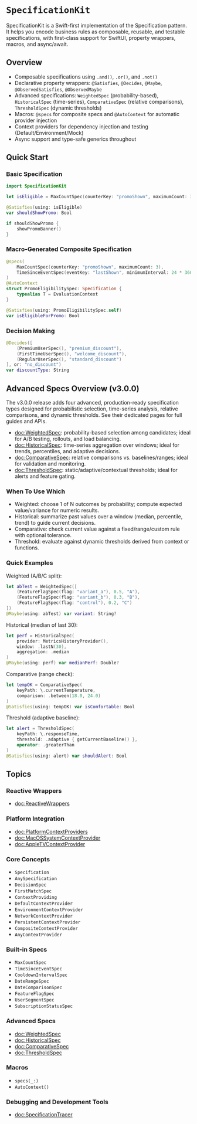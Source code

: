 # ``SpecificationKit``

SpecificationKit is a Swift-first implementation of the Specification pattern.
It helps you encode business rules as composable, reusable, and testable specifications,
with first-class support for SwiftUI, property wrappers, macros, and async/await.

## Overview

- Composable specifications using `.and()`, `.or()`, and `.not()`
- Declarative property wrappers: `@Satisfies`, `@Decides`, `@Maybe`, `@ObservedSatisfies`, `@ObservedMaybe`
- Advanced specifications: `WeightedSpec` (probability-based), `HistoricalSpec` (time-series), `ComparativeSpec` (relative comparisons), `ThresholdSpec` (dynamic thresholds)
- Macros: `@specs` for composite specs and `@AutoContext` for automatic provider injection
- Context providers for dependency injection and testing (Default/Environment/Mock)
- Async support and type-safe generics throughout

## Quick Start

### Basic Specification
```swift
import SpecificationKit

let isEligible = MaxCountSpec(counterKey: "promoShown", maximumCount: 3)

@Satisfies(using: isEligible)
var shouldShowPromo: Bool

if shouldShowPromo {
    showPromoBanner()
}
```

### Macro-Generated Composite Specification
```swift
@specs(
    MaxCountSpec(counterKey: "promoShown", maximumCount: 3),
    TimeSinceEventSpec(eventKey: "lastShown", minimumInterval: 24 * 3600)
)
@AutoContext
struct PromoEligibilitySpec: Specification {
    typealias T = EvaluationContext
}

@Satisfies(using: PromoEligibilitySpec.self)
var isEligibleForPromo: Bool
```

### Decision Making
```swift
@Decides([
    (PremiumUserSpec(), "premium_discount"),
    (FirstTimeUserSpec(), "welcome_discount"),
    (RegularUserSpec(), "standard_discount")
], or: "no_discount")
var discountType: String
```

## Advanced Specs Overview (v3.0.0)

The v3.0.0 release adds four advanced, production-ready specification types designed for probabilistic selection, time-series analysis, relative comparisons, and dynamic thresholds. See their dedicated pages for full guides and APIs.

- <doc:WeightedSpec>: probability-based selection among candidates; ideal for A/B testing, rollouts, and load balancing.
- <doc:HistoricalSpec>: time-series aggregation over windows; ideal for trends, percentiles, and adaptive decisions.
- <doc:ComparativeSpec>: relative comparisons vs. baselines/ranges; ideal for validation and monitoring.
- <doc:ThresholdSpec>: static/adaptive/contextual thresholds; ideal for alerts and feature gating.

### When To Use Which

- Weighted: choose 1 of N outcomes by probability; compute expected value/variance for numeric results.
- Historical: summarize past values over a window (median, percentile, trend) to guide current decisions.
- Comparative: check current value against a fixed/range/custom rule with optional tolerance.
- Threshold: evaluate against dynamic thresholds derived from context or functions.

### Quick Examples

Weighted (A/B/C split):
```swift
let abTest = WeightedSpec([
    (FeatureFlagSpec(flag: "variant_a"), 0.5, "A"),
    (FeatureFlagSpec(flag: "variant_b"), 0.3, "B"),
    (FeatureFlagSpec(flag: "control"), 0.2, "C")
])
@Maybe(using: abTest) var variant: String?
```

Historical (median of last 30):
```swift
let perf = HistoricalSpec(
    provider: MetricsHistoryProvider(),
    window: .lastN(30),
    aggregation: .median
)
@Maybe(using: perf) var medianPerf: Double?
```

Comparative (range check):
```swift
let tempOK = ComparativeSpec(
    keyPath: \.currentTemperature,
    comparison: .between(18.0, 24.0)
)
@Satisfies(using: tempOK) var isComfortable: Bool
```

Threshold (adaptive baseline):
```swift
let alert = ThresholdSpec(
    keyPath: \.responseTime,
    threshold: .adaptive { getCurrentBaseline() },
    operator: .greaterThan
)
@Satisfies(using: alert) var shouldAlert: Bool
```

## Topics

### Reactive Wrappers

- <doc:ReactiveWrappers>

### Platform Integration

- <doc:PlatformContextProviders>
- <doc:MacOSSystemContextProvider>
- <doc:AppleTVContextProvider>

### Core Concepts

- ``Specification``
- ``AnySpecification``
- ``DecisionSpec``
- ``FirstMatchSpec``
- ``ContextProviding``
- ``DefaultContextProvider``
- ``EnvironmentContextProvider``
- ``NetworkContextProvider``
- ``PersistentContextProvider``
- ``CompositeContextProvider``
- ``AnyContextProvider``

### Built-in Specs

- ``MaxCountSpec``
- ``TimeSinceEventSpec``
- ``CooldownIntervalSpec``
- ``DateRangeSpec``
- ``DateComparisonSpec``
- ``FeatureFlagSpec``
- ``UserSegmentSpec``
- ``SubscriptionStatusSpec``

### Advanced Specs

- <doc:WeightedSpec>
- <doc:HistoricalSpec>
- <doc:ComparativeSpec>
- <doc:ThresholdSpec>

### Macros

- ``specs(_:)``
- ``AutoContext()``

### Debugging and Development Tools

- <doc:SpecificationTracer>
